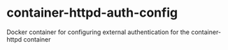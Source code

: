 # container-httpd-auth-config
Docker container for configuring external authentication for the container-httpd container
